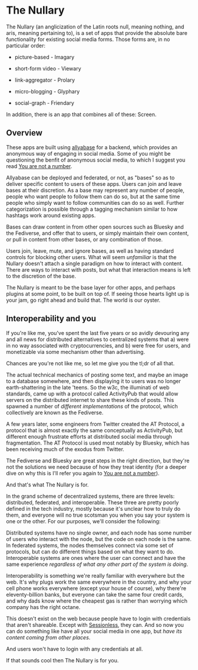 # The Nullary

The Nullary (an anglicization of the Latin roots null, meaning nothing, and aris, meaning pertaining to), is a set of apps that provide the absolute bare functionality for existing social media forms.
Those forms are, in no particular order: 

* picture-based - Imagary 

* short-form video - Viewary

* link-aggregator - Prolary

* micro-blogging - Glyphary

* social-graph - Friendary

In addition, there is an app that combines all of these: Screen.

## Overview

These apps are built using [allyabase][allyabase] for a backend, which provides an anonymous way of engaging in social media.
Some of you might be questioning the benfit of anonymous social media, to which I suggest you read [You are not a number][you-are-not-a-number].

Allyabase can be deployed and federated, or not, as "bases" so as to deliver specific content to users of these apps.
Users can join and leave bases at their discretion.
As a base may represent any number of people, people who want people to follow them can do so, but at the same time people who simply want to follow communities can do so as well.
Further categorization is possible through a tagging mechanism similar to how hashtags work around existing apps.

Bases can draw content in from other open sources such as Bluesky and the Fediverse, and offer that to users, or simply maintain their own content, or pull in content from other bases, or any combination of those. 

Users join, leave, mute, and ignore bases, as well as having standard controls for blocking other users.
What will seem _unfamiliar_ is that the Nullary doesn't attach a single paradigm on how to interact with content.
There are ways to interact with posts, but what that interaction means is left to the discretion of the base.

The Nullary is meant to be the base layer for other apps, and perhaps plugins at some point, to be built on top of. 
If seeing those hearts light up is your jam, go right ahead and build that. 
The world is our oyster.

## Interoperability and you

If you're like me, you've spent the last five years or so avidly devouring any and all news for distributed alternatives to centralized systems that a) were in no way associated with cryptocurrencies, and b) were free for users, and monetizable via some mechanism other than advertising.

Chances are you're not like me, so let me give you the tl;dr of all that.

The actual technical mechanics of posting some text, and maybe an image to a database somewhere, and then displaying it to users was no longer earth-shattering in the late 'teens. 
So the w3c, the illuminati of web standards, came up with a protocol called ActivityPub that would allow servers on the distributed internet to share these kinds of posts.
This spawned a number of _different implementations_ of the protocol, which collectively are known as the Fediverse.

A few years later, some engineers from Twitter created the AT Protocol, a protocol that is almost exactly the same conceptually as ActivityPub, but different enough frustrate efforts at distributed social media through fragmentation.
The AT Protocol is used most notably by Bluesky, which has been receiving much of the exodus from Twitter.

The Fediverse and Bluesky are great steps in the right direction, but they're not the solutions we need because of how they treat identity (for a deeper dive on why this is I'll refer you again to [You are not a number][you-are-not-a-number]).

And that's what The Nullary is for.

In the grand scheme of decentralized systems, there are three levels: distributed, federated, and interoperable. 
These three are pretty poorly defined in the tech industry, mostly because it's unclear how to truly do them, and everyone will no true scotsman you when you say your system is one or the other.
For our purposes, we'll consider the following:

Distributed systems have no single owner, and each node has some number of users who interact with the node, but the code on each node is the same.
In federated systems, the nodes themselves connect via some set of protocols, but can do different things based on what they want to do.
Interoperable systems are ones where the user can connect and have the same experience _regardless of what any other part of the system is doing_.

Interoperability is something we're really familiar with everywhere but the web.
It's why plugs work the same everywhere in the country, and why your cell phone works everywhere (except your house of course), why there're eleventy-billion banks, but everyone can take the same four credit cards, and why dads know where the cheapest gas is rather than worrying which company has the right octane. 

This doesn't exist on the web because people have to login with credentials that aren't shareable.
Except with [Sessionless][sessionless], they can. 
And so now you can do something like have all your social media in one app, but _have its content coming from other places_. 

And users won't have to login with any credentials at all.

If that sounds cool then The Nullary is for you.


[allyabase]: https://github.com/planet-nine-app/allyabase
[you-are-not-a-number]: https://github.com/planet-nine-app/the-advancement/blob/main/you-are-not-a-number.md
[sessionless]: https://github.com/planet-nine-app/sessionless
